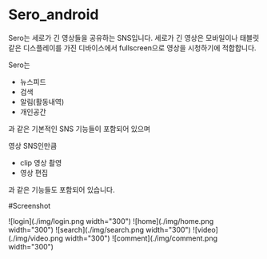 # Sero_android
Sero는 세로가 긴 영상들을 공유하는 SNS입니다. 
세로가 긴 영상은 모바일이나 태블릿 같은 디스플레이를 가진 디바이스에서 fullscreen으로 영상을 시청하기에 적합합니다.

Sero는
* 뉴스피드
* 검색
* 알림(활동내역)
* 개인공간

과 같은 기본적인 SNS 기능들이 포함되어 있으며

영상 SNS인만큼
* clip 영상 촬영
* 영상 편집

과 같은 기능들도 포함되어 있습니다.

#Screenshot

![login](./img/login.png width="300")
![home](./img/home.png width="300")
![search](./img/search.png width="300")
![video](./img/video.png width="300")
![comment](./img/comment.png width="300")

